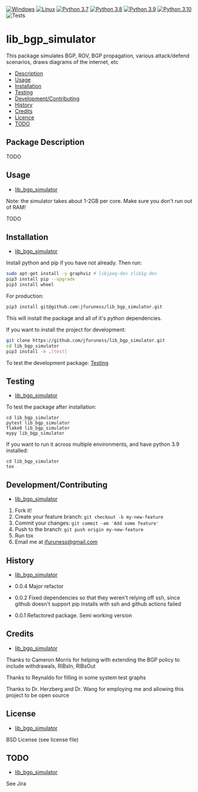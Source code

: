 [![Windows](https://svgshare.com/i/ZhY.svg)](https://svgshare.com/i/ZhY.svg)
[![Linux](https://svgshare.com/i/Zhy.svg)](https://svgshare.com/i/Zhy.svg)
[![Python 3.7](https://img.shields.io/badge/python-3.7-blue.svg)](https://www.python.org/downloads/release/python-370/)
[![Python 3.8](https://img.shields.io/badge/python-3.8-blue.svg)](https://www.python.org/downloads/release/python-380/)
[![Python 3.9](https://img.shields.io/badge/python-3.9-blue.svg)](https://www.python.org/downloads/release/python-390/)
[![Python 3.10](https://img.shields.io/badge/python-3.10-blue.svg)](https://www.python.org/downloads/release/python-3100/)
![Tests](https://github.com/jfuruness/lib_bgp_simulator/actions/workflows/tests.yml/badge.svg)

# lib\_bgp\_simulator
This package simulates BGP, ROV, BGP propagation, various attack/defend scenarios, draws diagrams of the internet, etc

* [Description](#package-description)
* [Usage](#usage)
* [Installation](#installation)
* [Testing](#testing)
* [Development/Contributing](#developmentcontributing)
* [History](#history)
* [Credits](#credits)
* [Licence](#license)
* [TODO](#todo)

## Package Description

TODO

## Usage
* [lib\_bgp\_simulator](#lib_bgp_simulator)

Note: the simulator takes about 1-2GB per core. Make sure you don't run out of RAM!

TODO

## Installation
* [lib\_bgp\_simulator](#lib_bgp_simulator)

Install python and pip if you have not already. Then run:

```bash
sudo apt-get install -y graphviz # libjpeg-dev zlib1g-dev
pip3 install pip --upgrade
pip3 install wheel
```

For production:

```bash
pip3 install git@github.com:jfuruness/lib_bgp_simulator.git
```

This will install the package and all of it's python dependencies.

If you want to install the project for development:
```bash
git clone https://github.com/jfuruness/lib_bgp_simulator.git
cd lib_bgp_simulator
pip3 install -e .[test]
```

To test the development package: [Testing](#testing)


## Testing
* [lib\_bgp\_simulator](#lib_bgp_simulator)

To test the package after installation:

```
cd lib_bgp_simulator
pytest lib_bgp_simulator
flake8 lib_bgp_simulator
mypy lib_bgp_simulator
```

If you want to run it across multiple environments, and have python 3.9 installed:

```
cd lib_bgp_simulator
tox
```


## Development/Contributing
* [lib\_bgp\_simulator](#lib_bgp_simulator)

1. Fork it!
2. Create your feature branch: `git checkout -b my-new-feature`
3. Commit your changes: `git commit -am 'Add some feature'`
4. Push to the branch: `git push origin my-new-feature`
5. Run tox
6. Email me at jfuruness@gmail.com

## History
* [lib\_bgp\_simulator](#lib_bgp_simulator)

* 0.0.4 Major refactor
* 0.0.2 Fixed dependencies so that they weren't relying off ssh, since github doesn't support pip installs with ssh and github actions failed
* 0.0.1 Refactored package. Semi working version

## Credits
* [lib\_bgp\_simulator](#lib_bgp_simulator)

Thanks to Cameron Morris for helping with extending the BGP policy to include withdrawals, RIBsIn, RIBsOut

Thanks to Reynaldo for filling in some system test graphs

Thanks to Dr. Herzberg and Dr. Wang for employing me and allowing this project to be open source

## License
* [lib\_bgp\_simulator](#lib_bgp_simulator)

BSD License (see license file)

## TODO
* [lib\_bgp\_simulator](#lib_bgp_simulator)

See Jira
